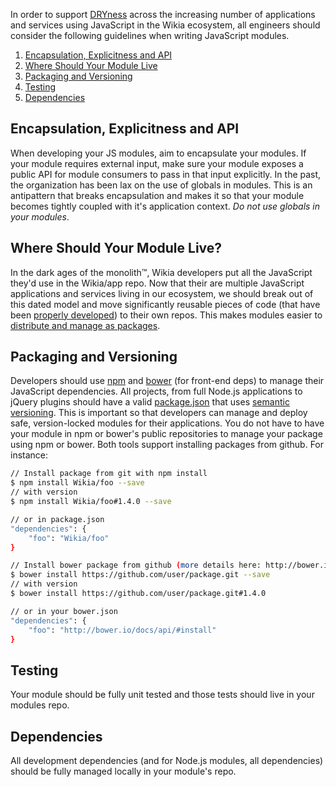 In order to support [DRYness](http://en.wikipedia.org/wiki/Don't_repeat_yourself) across the increasing number of applications and services using JavaScript in the Wikia ecosystem, all engineers should consider the following guidelines when writing JavaScript modules.

1. [Encapsulation, Explicitness and API](#encapsulation-explicitness-and-api)
2. [Where Should Your Module Live](#where-should-your-module-live)
3. [Packaging and Versioning](#packaging-and-versioning)
4. [Testing](#testing)
5. [Dependencies](#dependencies)

## Encapsulation, Explicitness and API
When developing your JS modules, aim to encapsulate your modules. If your module requires external input, make sure your module exposes a public API for module consumers to pass in that input explicitly. In the past, the organization has been lax on the use of globals in modules. This is an antipattern that breaks encapsulation and makes it so that your module becomes tightly coupled with it's application context. *Do not use globals in your modules*.

## Where Should Your Module Live?
In the dark ages of the monolith™, Wikia developers put all the JavaScript they'd use in the Wikia/app repo. Now that their are multiple JavaScript applications and services living in our ecosystem, we should break out of this dated model and move significantly reusable pieces of code (that have been [properly developed](#encapsulation-explicitness-and-api)) to their own repos. This makes modules easier to [distribute and manage as packages](#packaging-and-versioning).

## Packaging and Versioning 
Developers should use [npm](http://www.npmjs.org) and [bower](http://www.bower.io) (for front-end deps) to manage their JavaScript dependencies. All projects, from full Node.js applications to jQuery plugins should have a valid [package.json](https://www.npmjs.org/doc/files/package.json.html) that uses [semantic versioning](http://semver.org/). This is important so that developers can manage and deploy safe, version-locked modules for their applications. You do not have to have your
module in npm or bower's public repositories to manage your package using npm or bower. Both tools support installing packages from github. For instance:
```bash
// Install package from git with npm install
$ npm install Wikia/foo --save
// with version
$ npm install Wikia/foo#1.4.0 --save

// or in package.json
"dependencies": {
	"foo": "Wikia/foo"
}

// Install bower package from github (more details here: http://bower.io/docs/api/#install)
$ bower install https://github.com/user/package.git --save
// with version
$ bower install https://github.com/user/package.git#1.4.0

// or in your bower.json
"dependencies": {
	"foo": "http://bower.io/docs/api/#install"
}
```

## Testing
Your module should be fully unit tested and those tests should live in your modules repo.

## Dependencies
All development dependencies (and for Node.js modules, all dependencies) should be fully managed locally in your module's repo.
